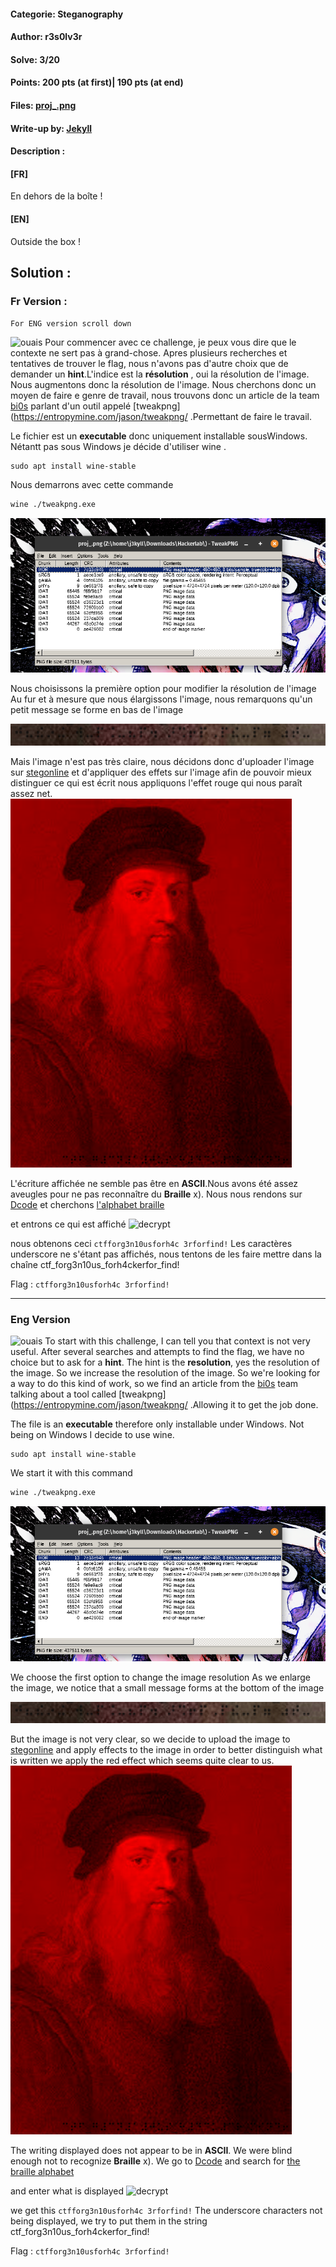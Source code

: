 #### Categorie: Steganography 
#### **Author**: r3s0lv3r
#### Solve: 3/20 
#### Points: 200 pts (at first)| 190 pts (at end)
#### Files: [proj_.png](./Files/proj_.png)   
#### Write-up by: [Jekyll](https://twitter.com/Ted_Kouhouenou)
#### Description :
#### **[FR]**
En dehors de la boîte !
#### **[EN]**
Outside the box !

## Solution :
### Fr Version : 

`For ENG version scroll down` 


![ouais](nuxoxo.png)
Pour commencer avec ce challenge, je peux vous dire que le contexte ne sert pas à grand-chose.
Apres plusieurs recherches et tentatives de trouver le flag, nous n'avons pas d'autre choix que de demander un **hint**.L'indice est la **résolution** , oui la résolution de l'image.
Nous augmentons donc la résolution de l'image. Nous cherchons donc un moyen de faire e genre de travail, nous trouvons donc un article de la team [bi0s](https://wiki.bi0s.in/steganography/tweak-png/) parlant d'un outil appelé 
[tweakpng](https://entropymine.com/jason/tweakpng/   .Permettant de faire le travail.

Le fichier est un  **executable** donc uniquement installable sousWindows.
Nétantt pas sous Windows je décide d'utiliser wine .
```
sudo apt install wine-stable
```
Nous demarrons avec cette commande

```bash
wine ./tweakpng.exe

```

![weak](Images/tweak.png) 

Nous choisissons la première option pour modifier la résolution de l'image
Au fur et à mesure que nous élargissons l'image, nous remarquons qu'un petit message se forme en bas de l'image

![flou](Images/flou.jpeg)

Mais l'image n'est pas très claire, nous décidons donc d'uploader l'image sur [stegonline](https://stegonline.georgeom.net/) 
et d'appliquer des effets sur l'image afin de pouvoir mieux distinguer ce qui est écrit
nous appliquons l'effet rouge qui nous paraît assez net.
![toj](Images/toj_.png)

L'écriture affichée ne semble pas être en **ASCII**.Nous avons été assez aveugles pour ne pas reconnaître du **Braille** x).
Nous nous rendons sur [Dcode](https://www.dcode.fr/) et cherchons [l'alphabet braille](https://www.dcode.fr/alphabet-braille) 

et entrons ce qui est affiché
![decrypt](Images/braille.png)

nous obtenons ceci `ctfforg3n10usforh4c 3rforfind!` Les caractères underscore ne s'étant pas affichés, nous tentons de les faire mettre dans la chaîne 
ctf_forg3n10us_forh4ckerfor_find!

Flag : `ctfforg3n10usforh4c 3rforfind!`

----------------------------------------------------------------------------

### Eng Version


![ouais](nuxoxo.png)
To start with this challenge, I can tell you that context is not very useful.
After several searches and attempts to find the flag, we have no choice but to ask for a **hint**. The hint is the **resolution**, yes the resolution of the image.
So we increase the resolution of the image. So we're looking for a way to do this kind of work, so we find an article from the [bi0s](https://wiki.bi0s.in/steganography/tweak-png/) team talking about a tool called
[tweakpng](https://entropymine.com/jason/tweakpng/ .Allowing it to get the job done.

The file is an **executable** therefore only installable under Windows.
Not being on Windows I decide to use wine.
```
sudo apt install wine-stable
```
We start it with this command 

```bash
wine ./tweakpng.exe

```

![weak](Images/tweak.png) 

We choose the first option to change the image resolution
As we enlarge the image, we notice that a small message forms at the bottom of the image

![flou](Images/flou.jpeg)

But the image is not very clear, so we decide to upload the image to [stegonline](https://stegonline.georgeom.net/) 
and apply effects to the image in order to better distinguish what is written
we apply the red effect which seems quite clear to us.
![toj](Images/toj_.png)

The writing displayed does not appear to be in **ASCII**. We were blind enough not to recognize **Braille** x).
We go to [Dcode](https://www.dcode.fr/) and search for [the braille alphabet](https://www.dcode.fr/alphabet-braille)

and enter what is displayed
![decrypt](Images/braille.png)

we get this `ctfforg3n10usforh4c 3rforfind!` The underscore characters not being displayed, we try to put them in the string
ctf_forg3n10us_forh4ckerfor_find! 

Flag : `ctfforg3n10usforh4c 3rforfind!`
